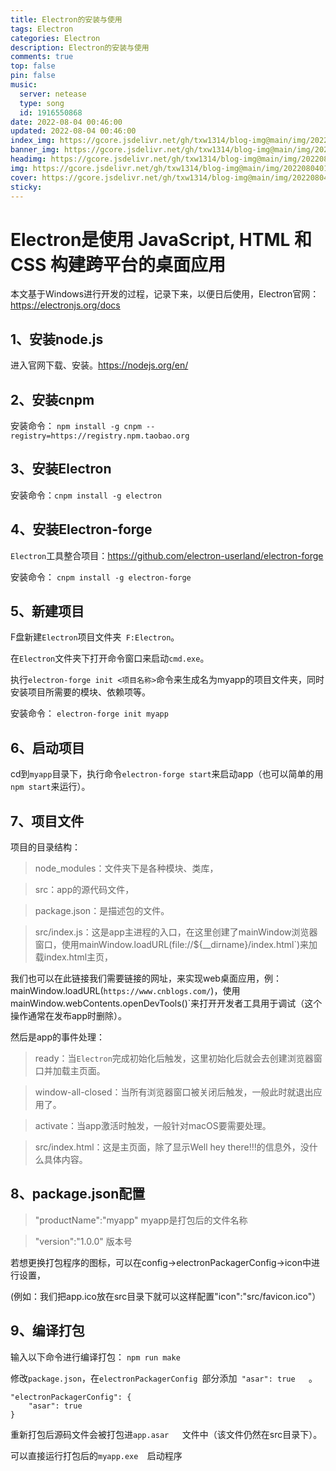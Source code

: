 ```yaml
---
title: Electron的安装与使用
tags: Electron
categories: Electron
description: Electron的安装与使用
comments: true
top: false
pin: false
music:
  server: netease
  type: song
  id: 1916550868
date: 2022-08-04 00:46:00
updated: 2022-08-04 00:46:00
index_img: https://gcore.jsdelivr.net/gh/txw1314/blog-img@main/img/202208040132020.jpeg
banner_img: https://gcore.jsdelivr.net/gh/txw1314/blog-img@main/img/202208040132020.jpeg
headimg: https://gcore.jsdelivr.net/gh/txw1314/blog-img@main/img/202208040132020.jpeg
img: https://gcore.jsdelivr.net/gh/txw1314/blog-img@main/img/202208040132020.jpeg
cover: https://gcore.jsdelivr.net/gh/txw1314/blog-img@main/img/202208040132020.jpeg
sticky:
---
```


# Electron是使用 JavaScript, HTML 和 CSS 构建跨平台的桌面应用

本文基于Windows进行开发的过程，记录下来，以便日后使用，Electron官网：https://electronjs.org/docs

## 1、安装node.js

进入官网下载、安装。https://nodejs.org/en/

## 2、安装cnpm

安装命令： `npm install -g cnpm --registry=https://registry.npm.taobao.org `

## 3、安装Electron

安装命令：` cnpm install -g electron `

## 4、安装Electron-forge

`Electron`工具整合项目：https://github.com/electron-userland/electron-forge

安装命令： `cnpm install -g electron-forge `

## 5、新建项目

F盘新建`Electron`项目文件夹` F:Electron`。

在`Electron`文件夹下打开命令窗口来启动`cmd.exe`。

执行` electron-forge init <项目名称> `命令来生成名为myapp的项目文件夹，同时安装项目所需要的模块、依赖项等。

安装命令： `electron-forge init myapp `

## 6、启动项目 

cd到`myapp`目录下，执行命令` electron-forge start `来启动app（也可以简单的用`npm start`来运行）。

## 7、项目文件

项目的目录结构：

> node_modules：文件夹下是各种模块、类库，

> src：app的源代码文件，

> package.json：是描述包的文件。

> src/index.js：这是app主进程的入口，在这里创建了mainWindow浏览器窗口，使用mainWindow.loadURL(file://${__dirname}/index.html`)来加载index.html主页，

我们也可以在此链接我们需要链接的网址，来实现web桌面应用，例：mainWindow.loadURL(`https://www.cnblogs.com/`)，使用mainWindow.webContents.openDevTools()`来打开开发者工具用于调试（这个操作通常在发布app时删除）。

然后是app的事件处理：

> ready：当`Electron`完成初始化后触发，这里初始化后就会去创建浏览器窗口并加载主页面。

> window-all-closed：当所有浏览器窗口被关闭后触发，一般此时就退出应用了。

> activate：当app激活时触发，一般针对macOS要需要处理。

> src/index.html：这是主页面，除了显示Well hey there!!!的信息外，没什么具体内容。

## 8、package.json配置

> "productName":"myapp" 	myapp是打包后的文件名称

> "version":"1.0.0" 	 版本号

若想更换打包程序的图标，可以在config->electronPackagerConfig->icon中进行设置，

(例如：我们把app.ico放在src目录下就可以这样配置"icon":"src/favicon.ico"）

## 9、编译打包

输入以下命令进行编译打包： `npm run make `

修改`package.json`，在`	electronPackagerConfig	`部分添加`	"asar": true	`。

```
"electronPackagerConfig": {
	"asar": true
}
```

重新打包后源码文件会被打包进`	app.asar	`文件中（该文件仍然在src目录下）。

可以直接运行打包后的`	myapp.exe	`启动程序
